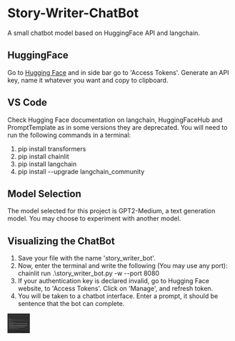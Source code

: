 # Story-Writer-ChatBot
A small chatbot model based on HuggingFace API and langchain.
## HuggingFace
Go to [Hugging Face](https://huggingface.co/) and in side bar go to 'Access Tokens'. Generate an API key, name it whatever you want and copy to clipboard.
## VS Code
Check Hugging Face documentation on langchain, HuggingFaceHub and PromptTemplate as in some versions they are deprecated.
You will need to run the following commands in a terminal:
 1.   pip install transformers
 2.   pip install chainlit
 3.   pip install langchain
 4.   pip install --upgrade langchain_community
 ## Model Selection
 The model selected for this project is GPT2-Medium, a text generation model. You may choose to experiment with another model.
 ## Visualizing the ChatBot
 1. Save your file with the name 'story_writer_bot'.
 2. Now, enter the terminal and write the following (You may use any port):
    chainlit run .\story_writer_bot.py -w --port 8080
 3. If your authentication key is declared invalid, go to Hugging Face website, to 'Access Tokens'. Click on 'Manage', and refresh token.
 4. You will be taken to a chatbot interface. Enter a prompt, it should be sentence that the bot can complete.

<img src="https://github.com/HafsaRafique/Story-Writer-ChatBot/raw/main/chatbot.png" alt="Chatbot" width="50"/>

 
 

